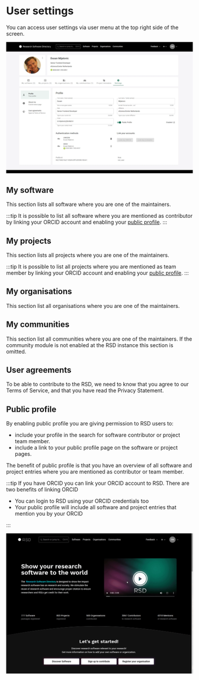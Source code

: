 # User settings

You can access user settings via user menu at the top right side of the screen.

![image](img/user-settings.webp)

## My software

This section lists all software where you are one of the maintainers.

:::tip
It is possible to list all software where you are mentioned as contributor by linking your ORCID account and enabling your [public profile](#public-profile).
:::

## My projects

This section lists all projects where you are one of the maintainers.

:::tip
It is possible to list all projects where you are mentioned as team member by linking your ORCID account and enabling your [public profile](#public-profile).
:::

## My organisations

This section list all organisations where you are one of the maintainers.

## My communities

This section list all communities where you are one of the maintainers.
If the community module is not enabled at the RSD instance this section is omitted.

## User agreements

To be able to contribute to the RSD, we need to know that you agree to our Terms of Service, and that you have read the Privacy Statement.

## Public profile

By enabling public profile you are giving permission to RSD users to:

- include your profile in the search for software contributor or project team member.
- include a link to your public profile page on the software or project pages.

The benefit of public profile is that you have an overview of all software and project entries where you are mentioned as contributor or team member.

:::tip
If you have ORCID you can link your ORCID account to RSD. There are two benefits of linking ORCID

- You can login to RSD using your ORCID credentials too
- Your public profile will include all software and project entries that mention you by your ORCID

:::

![animation](img/user-public-profile.gif)